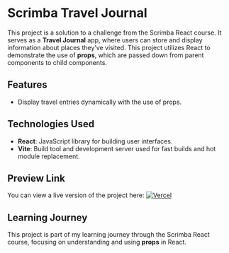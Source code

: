 # Scrimba Travel Journal

This project is a solution to a challenge from the Scrimba React course. It serves as a **Travel Journal** app, where users can store and display information about places they’ve visited. This project utilizes React to demonstrate the use of **props**, which are passed down from parent components to child components.

## Features

- Display travel entries dynamically with the use of props.

## Technologies Used

- **React**: JavaScript library for building user interfaces.
- **Vite**: Build tool and development server used for fast builds and hot module replacement.

## Preview Link

You can view a live version of the project here: [![Vercel](https://img.shields.io/badge/Preview-Vercel-000000?logo=vercel)](https://scrimba-travel-journal-orcin.vercel.app/)

## Learning Journey

This project is part of my learning journey through the Scrimba React course, focusing on understanding and using **props** in React.
